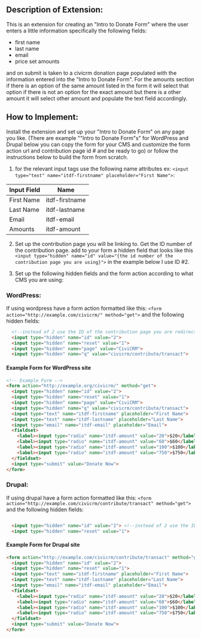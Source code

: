 
Description of Extension:
------------------------
This is an extension for creating an "Intro to Donate Form" where the user enters a little information specifically the following fields:

+ first name
+ last name
+ email
+ price set amounts

and on submit is taken to a civicrm donation page populated with the information entered into the "Intro to Donate Form". For the amounts section if there is an option of the same amount listed in the form it will select that option if there is not an option for the exact amount but there is a other amount it will select other amount and populate the text field accordingly.

## How to Implement:

Install the extension and set up your "Intro to Donate Form" on any page you like. (There are example ""Intro to Donate Form"s" for WordPress and Drupal below you can copy the form for your CMS and customize the form action url and contribution page id # and be ready to go) or follow the instructions below to build the form from scratch.

1) for the relevant input tags use the following name attributes ex: `<input type="text" name="itdf-firstname" placeholder="First Name">`:

  | Input Field | Name          |  
  |-------------|---------------|  
  | First Name  | itdf-firstname|  
  | Last Name   | itdf-lastname |  
  | Email       | itdf-email    |  
  | Amounts     | itdf-amount   |  

2) Set up the contribution page you will be linking to. Get the ID number of the contribution page. add to your form a hidden field that looks like this ``  <input type="hidden" name="id" value="{the id number of the contribution page you are using}">
`` in the example below I use ID #2.

3) Set up the following hidden fields and the form action according to what CMS you are using:

### WordPress:

If using wordpress have a form action formatted like this: `<form action="http://example.com/civicrm/" method="get">` and the following hidden fields:

```html
  <!--instead of 2 use the ID of the contribution page you are redirecting to-->
  <input type="hidden" name="id" value="2">
  <input type="hidden" name="reset" value="1">
  <input type="hidden" name="page" value="CiviCRM">
  <input type="hidden" name="q" value="civicrm/contribute/transact">

```

#### Example Form for WordPress site
```html
<!-- Example Form -->
<form action="http://example.org/civicrm/" method="get">
  <input type="hidden" name="id" value="2">
  <input type="hidden" name="reset" value="1">
  <input type="hidden" name="page" value="CiviCRM">
  <input type="hidden" name="q" value="civicrm/contribute/transact">
  <input type="text" name="itdf-firstname" placeholder="First Name">
  <input type="text" name="itdf-lastname" placeholder="Last Name">
  <input type="email" name="itdf-email" placeholder="Email">
  <fieldset>
    <label><input type="radio" name="itdf-amount" value="20">$20</label>
    <label><input type="radio" name="itdf-amount" value="60">$60</label>
    <label><input type="radio" name="itdf-amount" value="100">$100</label>
    <label><input type="radio" name="itdf-amount" value="750">$750</label>
  </fieldset>
  <input type="submit" value="Donate Now">
</form>
```
### Drupal:

If using drupal have a form action formatted like this: `<form action="http://example.com/civicrm/contribute/transact" method="get">` and the following hidden fields:

```html

  <input type="hidden" name="id" value="2"> <!--instead of 2 use the ID of the contribution page you are redirecting to-->
  <input type="hidden" name="reset" value="1">

```
#### Example Form for Drupal site
```html
<form action="http://example.com/civicrm/contribute/transact" method="get">
  <input type="hidden" name="id" value="2">
  <input type="hidden" name="reset" value="1">
  <input type="text" name="itdf-firstname" placeholder="First Name">
  <input type="text" name="itdf-lastname" placeholder="Last Name">
  <input type="email" name="itdf-email" placeholder="Email">
  <fieldset>
    <label><input type="radio" name="itdf-amount" value="20">$20</label>
    <label><input type="radio" name="itdf-amount" value="60">$60</label>
    <label><input type="radio" name="itdf-amount" value="100">$100</label>
    <label><input type="radio" name="itdf-amount" value="750">$750</label>
  </fieldset>
  <input type="submit" value="Donate Now">
</form>
```

